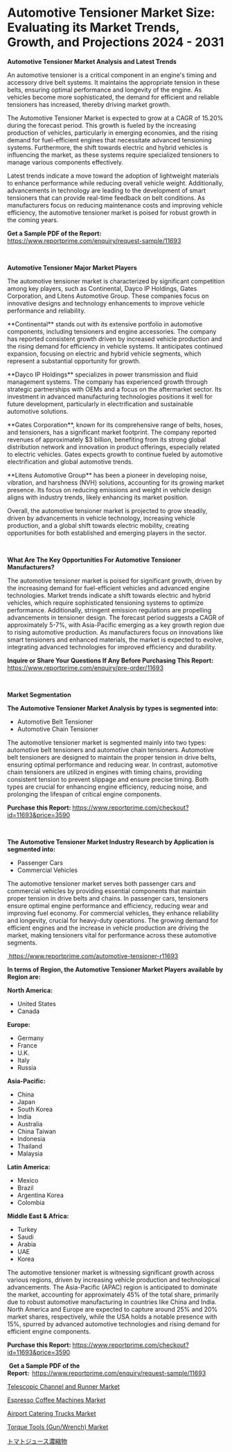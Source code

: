 <p><h1>Automotive Tensioner Market Size: Evaluating its Market Trends, Growth, and Projections 2024 - 2031</h1></p><p><strong>Automotive Tensioner Market Analysis and Latest Trends</strong></p>
<p><p>An automotive tensioner is a critical component in an engine's timing and accessory drive belt systems. It maintains the appropriate tension in these belts, ensuring optimal performance and longevity of the engine. As vehicles become more sophisticated, the demand for efficient and reliable tensioners has increased, thereby driving market growth.</p><p>The Automotive Tensioner Market is expected to grow at a CAGR of 15.20% during the forecast period. This growth is fueled by the increasing production of vehicles, particularly in emerging economies, and the rising demand for fuel-efficient engines that necessitate advanced tensioning systems. Furthermore, the shift towards electric and hybrid vehicles is influencing the market, as these systems require specialized tensioners to manage various components effectively.</p><p>Latest trends indicate a move toward the adoption of lightweight materials to enhance performance while reducing overall vehicle weight. Additionally, advancements in technology are leading to the development of smart tensioners that can provide real-time feedback on belt conditions. As manufacturers focus on reducing maintenance costs and improving vehicle efficiency, the automotive tensioner market is poised for robust growth in the coming years.</p></p>
<p><strong>Get a Sample PDF of the Report:&nbsp;</strong> <a href="https://www.reportprime.com/enquiry/request-sample/11693">https://www.reportprime.com/enquiry/request-sample/11693</a></p>
<p>&nbsp;</p>
<p><strong>Automotive Tensioner Major Market Players</strong></p>
<p><p>The automotive tensioner market is characterized by significant competition among key players, such as Continental, Dayco IP Holdings, Gates Corporation, and Litens Automotive Group. These companies focus on innovative designs and technology enhancements to improve vehicle performance and reliability.</p><p>**Continental** stands out with its extensive portfolio in automotive components, including tensioners and engine accessories. The company has reported consistent growth driven by increased vehicle production and the rising demand for efficiency in vehicle systems. It anticipates continued expansion, focusing on electric and hybrid vehicle segments, which represent a substantial opportunity for growth.</p><p>**Dayco IP Holdings** specializes in power transmission and fluid management systems. The company has experienced growth through strategic partnerships with OEMs and a focus on the aftermarket sector. Its investment in advanced manufacturing technologies positions it well for future development, particularly in electrification and sustainable automotive solutions.</p><p>**Gates Corporation**, known for its comprehensive range of belts, hoses, and tensioners, has a significant market footprint. The company reported revenues of approximately $3 billion, benefiting from its strong global distribution network and innovation in product offerings, especially related to electric vehicles. Gates expects growth to continue fueled by automotive electrification and global automotive trends.</p><p>**Litens Automotive Group** has been a pioneer in developing noise, vibration, and harshness (NVH) solutions, accounting for its growing market presence. Its focus on reducing emissions and weight in vehicle design aligns with industry trends, likely enhancing its market position.</p><p>Overall, the automotive tensioner market is projected to grow steadily, driven by advancements in vehicle technology, increasing vehicle production, and a global shift towards electric mobility, creating opportunities for both established and emerging players in the sector.</p></p>
<p>&nbsp;</p>
<p><strong>What Are The Key Opportunities For Automotive Tensioner Manufacturers?</strong></p>
<p><p>The automotive tensioner market is poised for significant growth, driven by the increasing demand for fuel-efficient vehicles and advanced engine technologies. Market trends indicate a shift towards electric and hybrid vehicles, which require sophisticated tensioning systems to optimize performance. Additionally, stringent emission regulations are propelling advancements in tensioner design. The forecast period suggests a CAGR of approximately 5-7%, with Asia-Pacific emerging as a key growth region due to rising automotive production. As manufacturers focus on innovations like smart tensioners and enhanced materials, the market is expected to evolve, integrating advanced technologies for improved efficiency and durability.</p></p>
<p><strong>Inquire or Share Your Questions If Any Before Purchasing This Report:</strong> <a href="https://www.reportprime.com/enquiry/pre-order/11693">https://www.reportprime.com/enquiry/pre-order/11693</a></p>
<p>&nbsp;</p>
<p><strong>Market Segmentation</strong></p>
<p><strong>The Automotive Tensioner Market Analysis by types is segmented into:</strong></p>
<p><ul><li>Automotive Belt Tensioner</li><li>Automotive Chain Tensioner</li></ul></p>
<p><p>The automotive tensioner market is segmented mainly into two types: automotive belt tensioners and automotive chain tensioners. Automotive belt tensioners are designed to maintain the proper tension in drive belts, ensuring optimal performance and reducing wear. In contrast, automotive chain tensioners are utilized in engines with timing chains, providing consistent tension to prevent slippage and ensure precise timing. Both types are crucial for enhancing engine efficiency, reducing noise, and prolonging the lifespan of critical engine components.</p></p>
<p><strong>Purchase this Report:&nbsp;</strong><a href="https://www.reportprime.com/checkout?id=11693&price=3590">https://www.reportprime.com/checkout?id=11693&price=3590</a></p>
<p>&nbsp;</p>
<p><strong>The Automotive Tensioner Market Industry Research by Application is segmented into:</strong></p>
<p><ul><li>Passenger Cars</li><li>Commercial Vehicles</li></ul></p>
<p><p>The automotive tensioner market serves both passenger cars and commercial vehicles by providing essential components that maintain proper tension in drive belts and chains. In passenger cars, tensioners ensure optimal engine performance and efficiency, reducing wear and improving fuel economy. For commercial vehicles, they enhance reliability and longevity, crucial for heavy-duty operations. The growing demand for efficient engines and the increase in vehicle production are driving the market, making tensioners vital for performance across these automotive segments.</p></p>
<p><a href="https://www.reportprime.com/automotive-tensioner-r11693">&nbsp;https://www.reportprime.com/automotive-tensioner-r11693</a></p>
<p><strong>In terms of Region, the Automotive Tensioner Market Players available by Region are:</strong></p>
<p>
    <p> <strong> North America: </strong>
        <ul>
            <li>United States</li>
            <li>Canada</li>
        </ul>
        </p> 
    <p> <strong> Europe: </strong>
        <ul>
            <li>Germany</li>
            <li>France</li>
            <li>U.K.</li>
            <li>Italy</li>
            <li>Russia</li>
        </ul>
        </p> 
    <p> <strong> Asia-Pacific: </strong>
        <ul>
            <li>China</li>
            <li>Japan</li>
            <li>South Korea</li>
            <li>India</li>
            <li>Australia</li>
            <li>China Taiwan</li>
            <li>Indonesia</li>
            <li>Thailand</li>
            <li>Malaysia</li>
        </ul>
        </p> 
    <p> <strong> Latin America: </strong>
        <ul>
            <li>Mexico</li>
            <li>Brazil</li>
            <li>Argentina Korea</li>
            <li>Colombia</li>
        </ul>
        </p> 
    <p> <strong> Middle East & Africa: </strong>
        <ul>
            <li>Turkey</li>
            <li>Saudi</li>
            <li>Arabia</li>
            <li>UAE</li>
            <li>Korea</li>
        </ul>
    </p>
    </p>
<p><p>The automotive tensioner market is witnessing significant growth across various regions, driven by increasing vehicle production and technological advancements. The Asia-Pacific (APAC) region is anticipated to dominate the market, accounting for approximately 45% of the total share, primarily due to robust automotive manufacturing in countries like China and India. North America and Europe are expected to capture around 25% and 20% market shares, respectively, while the USA holds a notable presence with 15%, spurred by advanced automotive technologies and rising demand for efficient engine components.</p></p>
<p><strong>Purchase this Report: </strong><a href="https://www.reportprime.com/checkout?id=11693&price=3590">https://www.reportprime.com/checkout?id=11693&price=3590</a></p>
<p>&nbsp;<strong>Get a Sample PDF of the Report:&nbsp;&nbsp;</strong><a href="https://www.reportprime.com/enquiry/request-sample/11693">https://www.reportprime.com/enquiry/request-sample/11693</a></p>
<p><strong></strong></p>
<p><p><a href="https://issuu.com/reportprime-2/docs/telescopic-channel-and-runner-marke_aec892d60c336b">Telescopic Channel and Runner Market</a></p><p><a href="https://medium.com/@crystalwastonh89/market-forecast-global-espresso-coffee-machines-trends-and-impact-analysis-2024-2031-by-7f2f644bad65">Espresso Coffee Machines Market</a></p><p><a href="https://github.com/PeterParrish5/Market-Research-Report-List-6/blob/main/airport-catering-trucks-market.md">Airport Catering Trucks Market</a></p><p><a href="https://issuu.com/reportprime-2/docs/torque-tools-gunwrench-market-size-_6a3dfadf56b2b8">Torque Tools (Gun/Wrench) Market</a></p><p><a href="https://medium.com/@dfs4ff/%E3%83%88%E3%83%9E%E3%83%88%E3%82%B8%E3%83%A5%E3%83%BC%E3%82%B9%E6%BF%83%E7%B8%AE%E5%B8%82%E5%A0%B4%E3%81%AE%E8%A6%8F%E6%A8%A1-%E6%88%90%E9%95%B7-%E5%B8%82%E5%A0%B4%E3%82%BB%E3%82%B0%E3%83%A1%E3%83%B3%E3%83%86%E3%83%BC%E3%82%B7%E3%83%A7%E3%83%B3%E3%81%A8%E5%9C%B0%E5%9F%9F%E6%B4%9E%E5%AF%9F%E3%81%AB%E3%82%88%E3%82%8B%E7%94%A3%E6%A5%AD%E5%88%86%E6%9E%90-%E3%81%8A%E3%82%88%E3%81%B32031%E5%B9%B4%E3%81%BE%E3%81%A7%E3%81%AE%E4%BA%88%E6%B8%AC-b849d74acce2">トマトジュース濃縮物</a></p></p>